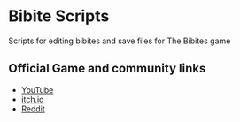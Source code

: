 # Bibite Scripts
Scripts for editing bibites and save files for The Bibites game

## Official Game and community links

* [YouTube](https://www.youtube.com/c/TheBibitesDigitalLife)
* [itch.io](https://leocaussan.itch.io/the-bibites)
* [Reddit](https://www.reddit.com/r/TheBibites)
